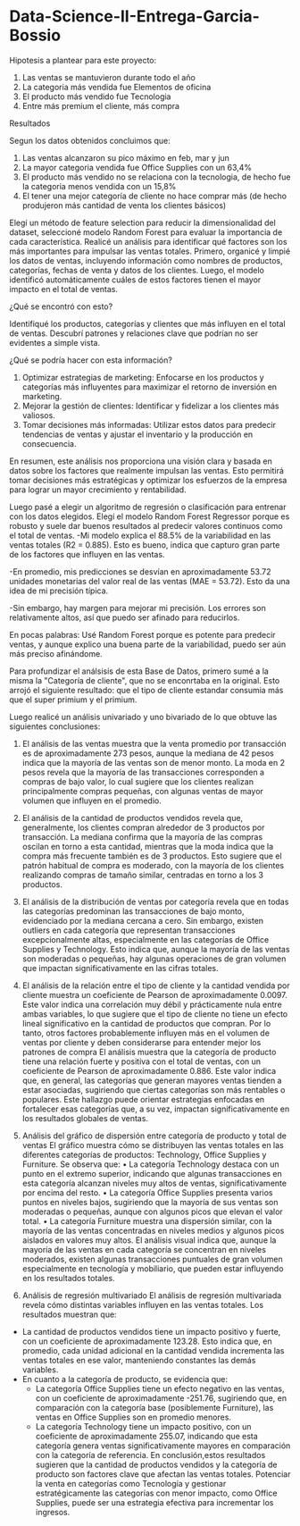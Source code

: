 # Data-Science-II-Entrega-Garcia-Bossio

Hipotesis a plantear para este proyecto:
1) Las ventas se mantuvieron durante todo el año
2) La categoria más vendida fue Elementos de oficina
3) El producto más vendido fue Tecnologia
4) Entre más premium el cliente, más compra

Resultados

Segun los datos obtenidos concluimos que:
1) Las ventas alcanzaron su pico máximo en feb, mar y jun
2) La mayor categoria vendida fue Office Supplies con un 63,4%
3) El producto más vendido no se relaciona con la tecnologia, de hecho fue la categoria menos vendida con un 15,8%
4) El tener una mejor categoría de cliente no hace comprar más (de hecho produjeron más cantidad de venta los clientes básicos)

Elegí un método de feature selection para reducir la dimensionalidad del dataset, seleccioné modelo Random Forest para evaluar la importancia de cada característica.
Realicé un análisis para identificar qué factores son los más importantes para impulsar las ventas totales. 
Primero, organicé y limpié los datos de ventas, incluyendo información como nombres de productos, categorías, fechas de venta y datos de los clientes. Luego, el modelo identificó automáticamente cuáles de estos
factores tienen el mayor impacto en el total de ventas.

¿Qué se encontró con esto?

Identifiqué los productos, categorías y clientes que más influyen en el total de ventas.
Descubrí patrones y relaciones clave que podrían no ser evidentes a simple vista.

¿Qué se podría hacer con esta información?

1) Optimizar estrategias de marketing: Enfocarse en los productos y categorías más influyentes para maximizar el retorno de inversión en marketing.
2) Mejorar la gestión de clientes: Identificar y fidelizar a los clientes más valiosos.
3) Tomar decisiones más informadas: Utilizar estos datos para predecir tendencias de ventas y ajustar el inventario y la producción en consecuencia.

En resumen, este análisis nos proporciona una visión clara y basada en datos sobre los factores que realmente impulsan las ventas. 
Esto permitirá tomar decisiones más estratégicas y optimizar los esfuerzos de la empresa para lograr un mayor crecimiento y rentabilidad.

Luego pasé a elegir un algoritmo de regresión o clasificación para entrenar con los datos elegidos. 
Elegí el modelo Random Forest Regressor porque es robusto y suele dar buenos resultados al predecir valores continuos como el total de ventas.
-Mi modelo explica el 88.5% de la variabilidad en las ventas totales (R2 = 0.885). Esto es bueno, indica que capturo gran parte de los factores que influyen en las ventas.

-En promedio, mis predicciones se desvían en aproximadamente 53.72 unidades monetarias del valor real de las ventas (MAE = 53.72). Esto da una idea de mi precisión típica.

-Sin embargo, hay margen para mejorar mi precisión. Los errores son relativamente altos, así que puedo ser afinado para reducirlos.

En pocas palabras:
Usé Random Forest porque es potente para predecir ventas, y aunque explico una buena parte de la variabilidad, puedo ser aún más preciso afinándome.

Para profundizar el análsisis de esta Base de Datos, primero sumé a la misma la "Categoría de cliente", que no se enconrtaba en la original.
Esto arrojó el siguiente resultado: que el tipo de cliente estandar consumia más que el super primium y el primium.

Luego realicé un análisis univariado y uno bivariado de lo que obtuve las siguientes conclusiones:
1) El análisis de las ventas muestra que la venta promedio por transacción es de aproximadamente 273 pesos, aunque la mediana de 42 pesos indica que la mayoría de las ventas son de menor monto. La moda en 2 pesos revela que la mayoría de las transacciones corresponden a compras de bajo valor, lo cual sugiere que los clientes realizan principalmente compras pequeñas, con algunas ventas de mayor volumen que influyen en el promedio.

2) El análisis de la cantidad de productos vendidos revela que, generalmente, los clientes compran alrededor de 3 productos por transacción. La mediana confirma que la mayoría de las compras oscilan en torno a esta cantidad, mientras que la moda indica que la compra más frecuente también es de 3 productos. Esto sugiere que el patrón habitual de compra es moderado, con la mayoría de los clientes realizando compras de tamaño similar, centradas en torno a los 3 productos.

3) El análisis de la distribución de ventas por categoría revela que en todas las categorías predominan las transacciones de bajo monto, evidenciado por la mediana cercana a cero. Sin embargo, existen outliers en cada categoría que representan transacciones excepcionalmente altas, especialmente en las categorías de Office Supplies y Technology. Esto indica que, aunque la mayoría de las ventas son moderadas o pequeñas, hay algunas operaciones de gran volumen que impactan significativamente en las cifras totales.

4) El análisis de la relación entre el tipo de cliente y la cantidad vendida por cliente muestra un coeficiente de Pearson de aproximadamente 0.0097. Este valor indica una correlación muy débil y prácticamente nula entre ambas variables, lo que sugiere que el tipo de cliente no tiene un efecto lineal significativo en la cantidad de productos que compran. Por lo tanto, otros factores probablemente influyen más en el volumen de ventas por cliente y deben considerarse para entender mejor los patrones de compra
El análisis muestra que la categoría de producto tiene una relación fuerte y positiva con el total de ventas, con un coeficiente de Pearson de aproximadamente 0.886. Este valor indica que, en general, las categorías que generan mayores ventas tienden a estar asociadas, sugiriendo que ciertas categorías son más rentables o populares. Este hallazgo puede orientar estrategias enfocadas en fortalecer esas categorías que, a su vez, impactan significativamente en los resultados globales de ventas.

5) Análisis del gráfico de dispersión entre categoría de producto y total de ventas
El gráfico muestra cómo se distribuyen las ventas totales en las diferentes categorías de productos: Technology, Office Supplies y Furniture. Se observa que:
•	La categoría Technology destaca con un punto en el extremo superior, indicando que algunas transacciones en esta categoría alcanzan niveles muy altos de ventas, significativamente por encima del resto.
•	La categoría Office Supplies presenta varios puntos en niveles bajos, sugiriendo que la mayoría de sus ventas son moderadas o pequeñas, aunque con algunos picos que elevan el valor total.
•	La categoría Furniture muestra una dispersión similar, con la mayoría de las ventas concentradas en niveles medios y algunos picos aislados en valores muy altos.
El análisis visual indica que, aunque la mayoría de las ventas en cada categoría se concentran en niveles moderados, existen algunas transacciones puntuales de gran volumen especialmente en tecnología y mobiliario, que pueden estar influyendo en los resultados totales.

6) Análisis de regresión multivariado
El análisis de regresión multivariada revela cómo distintas variables influyen en las ventas totales. Los resultados muestran que:
- La cantidad de productos vendidos tiene un impacto positivo y fuerte, con un coeficiente de aproximadamente 123.28. Esto indica que, en promedio, cada unidad adicional en la cantidad vendida incrementa las ventas totales en ese valor, manteniendo constantes las demás variables.
- En cuanto a la categoría de producto, se evidencia que:
  - La categoría Office Supplies tiene un efecto negativo en las ventas, con un coeficiente de aproximadamente -251.76, sugiriendo que, en comparación con la categoría base (posiblemente Furniture), las ventas en Office Supplies son en promedio menores.
  - La categoría Technology tiene un impacto positivo, con un coeficiente de aproximadamente 255.07, indicando que esta categoría genera ventas significativamente mayores en comparación con la categoría de referencia.
En conclusión,estos resultados sugieren que la cantidad de productos vendidos y la categoría de producto son factores clave que afectan las ventas totales. Potenciar la venta en categorías como Tecnología y gestionar estratégicamente las categorías con menor impacto, como Office Supplies, puede ser una estrategia efectiva para incrementar los ingresos.




